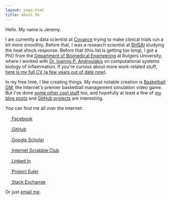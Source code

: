```yaml
---
layout: page.html
title: About Me
---
```


Hello. My name is Jeremy.

I am currently a data scientist at <a href="http://www.covance.com/">Covance</a> trying to make clinical trials run a bit more smoothly. Before that, I was a research scientist at <a href="http://bhsai.org/">BHSAI</a> studying the heat shock response. Before that (this list is getting too long), I got a PhD from the <a href="http://biomedical.rutgers.edu/">Department of Biomedical Engineering</a> at Rutgers University, where I worked with <a href="http://rci.rutgers.edu/~yannis/">Dr. Ioannis P. Androulakis</a> on computational systems biology of inflammation. If you're curious about more work-related stuff, <a href="/files/cv.pdf">here is my full CV (a few years out of date now)</a>.

In my free time, I like creating things. My most notable creation is <a href="https://basketball-gm.com/">Basketball GM</a>, the Internet's premier basketball management simulation video game. But I've done <a href="/projects/">some other cool stuff</a> too, and hopefully at least a few of <a href="/">my blog posts</a> and <a href="https://github.com/dumbmatter">GitHub projects</a> are interesting.

You can find me all over the Internet:

<div class="find-me-on">
<p><a href="https://www.facebook.com/jdscheff"><img src="/files/icons/facebook.ico" width="16" height="16" alt="" /> Facebook</a></p>

<p><a href="https://github.com/dumbmatter"><img src="/files/icons/github.ico" width="16" height="16" alt="" /> GitHub</a></p>

<p><a href="https://scholar.google.com/citations?user=1y7uO8kAAAAJ&hl=en"><img src="/files/icons/googlescholar.ico" width="16" height="16" alt="" /> Google Scholar</a></p>

<p><a href="/scrabble/"><img src="/files/icons/isc.ico" width="16" height="16" alt="" /> Internet Scrabble Club</a></p>

<p><a href="http://www.linkedin.com/pub/jeremy-scheff/28/87b/999"><img src="/files/icons/linkedin.ico" width="16" height="16" alt="" /> Linked In</a></p>

<p><a href="/project-euler/"><img src="/files/icons/projecteuler.ico" width="16" height="16" alt="" /> Project Euler</a></p>

<p><a href="http://stackexchange.com/users/a9a80d69-5e85-4643-8794-1de00bb1a2b4"><img src="/files/icons/stackexchange.ico" width="16" height="16" alt="" /> Stack Exchange</a></p>
</div>

Or just <a href="mailto:jdscheff@gmail.com">email me</a>.
